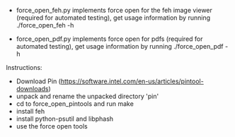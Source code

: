 * force_open_feh.py implements force open for the feh image viewer (required for automated testing), get usage information by running 
    ./force_open_feh -h

* force_open_pdf.py implements force open for pdfs (required for automated testing), get usage information by running 
    ./force_open_pdf -h

Instructions:

* Download Pin (https://software.intel.com/en-us/articles/pintool-downloads)
* unpack and rename the unpacked directory 'pin'
* cd to force_open_pintools and run make
* install feh
* install python-psutil and libphash
* use the force open tools

